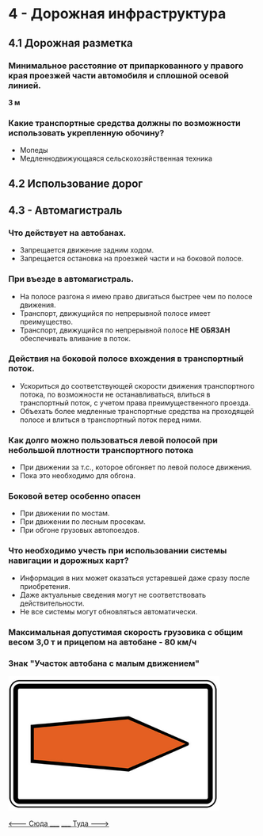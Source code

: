 # 4 - Дорожная инфраструктура
## 4.1 Дорожная разметка
### Минимальное расстояние от припаркованного у правого края проезжей части автомобиля и сплошной осевой линией.
__3 м__

### Какие транспортные средства должны по возможности использовать укрепленную обочину?
+ Мопеды
+ Медленнодвижующаяся сельскохозяйственная техника

## 4.2 Использование дорог

## 4.3 - Автомагистраль

### Что действует на автобанах.
+ Запрещается движение задним ходом.
+ Запрещается остановка на проезжей части и на боковой полосе.

### При въезде в автомагистраль.
+ На полосе разгона я имею право двигаться быстрее чем по полосе движения.
+ Транспорт, движущийся по непрерывной полосе имеет преимущество.
+ Транспорт, движущийся по непрерывной полосе __НЕ ОБЯЗАН__ обеспечивать вливание в поток.

### Действия на боковой полосе вхождения в транспортный поток.
+ Ускориться до соответствующей скорости движения транспортного потока, по возможности не останавливаться, влиться в транспортный поток, с учетом права преимущественного проезда.
+ Объехать более медленные транспортные средства на проходящей полосе и влиться в транспортный поток перед ними.

### Как долго можно пользоваться левой полосой при небольшой плотности транспортного потока
+ При движении за т.с., которое обгоняет по левой полосе движения.
+ Пока это необходимо для обгона.

### Боковой ветер особенно опасен
+ При движении по мостам.
+ При движении по лесным просекам.
+ При обгоне грузовых автопоездов.

### Что необходимо учесть при использовании системы навигации и дорожных карт?
+ Информация в них может оказаться устаревшей даже сразу после приобретения.
+ Даже актуальные сведения могут не соответствовать действительности.
+ Не все системы могут обновляться автоматически.

### Максимальная допустимая скорость грузовика с общим весом 3,0 т и прицепом на автобане - 80 км/ч

### Знак "Участок автобана с малым движением"
![umlenkungspfeil](/img/sign/umlenkungspfeil.png)

[<--- Сюда ___](/03%20-%20road%20signs%20&%20equipment.md)
[___ Туда --->](/05%20-%20priority%20pass.md)
